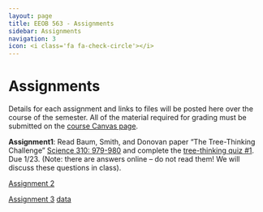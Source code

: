 ```yaml
---
layout: page
title: EEOB 563 - Assignments
sidebar: Assignments
navigation: 3
icon: <i class='fa fa-check-circle'></i>
---
```


# Assignments

Details for each assignment and links to files will be posted here over the course of the semester.
All of the material required for grading must be submitted on the [course Canvas page](https://canvas.iastate.edu/courses/117620).

**Assignment1**:  Read Baum, Smith, and Donovan paper “The Tree-Thinking Challenge” [Science 310: 979-980](http://science.sciencemag.org/content/310/5750/979.full.pdf) and complete the [tree-thinking quiz #1](https://isu-molphyl.github.io/EEOB563-Spring2025/assignments/assignment1.pdf).
Due 1/23.  (Note: there are answers online – do not read them! We will discuss these questions in class).

[Assignment 2](https://isu-molphyl.github.io/EEOB563-Spring2025/assignments/assignment2.pdf)  

[Assignment 3](https://isu-molphyl.github.io/EEOB563-Spring2025/assignments/assignment3.pdf)
[data](https://isu-molphyl.github.io/EEOB563-Spring2025/assignments/prestin_nt.fa)

<!--
[Assignment 4](https://isu-molphyl.github.io/EEOB563-Spring2025/assignments/assignment4.pdf)
[data](https://isu-molphyl.github.io/EEOB563-Spring2025/assignments/prestin_nt.fa)

[Assignment 5](https://isu-molphyl.github.io/EEOB563-Spring2025/assignments/assignment5.pdf)

[Assignment 6](https://isu-molphyl.github.io/EEOB563-Spring2025/assignments/assignment6.pdf)
[data](https://isu-molphyl.github.io/EEOB563-Spring2025/assignments/hiv.nxs)

-->
